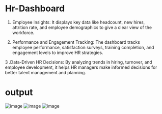 # Hr-Dashboard
1. Employee Insights:
It displays key data like headcount, new hires, attrition rate, and employee demographics to give a clear view of the workforce.

2. Performance and Engagement Tracking:
The dashboard tracks employee performance, satisfaction surveys, training completion, and engagement levels to improve HR strategies.

3 .Data-Driven HR Decisions:
By analyzing trends in hiring, turnover, and employee development, it helps HR managers make informed decisions for better talent management and planning.

# output
![image](https://github.com/user-attachments/assets/d4a756b2-e5ee-4cf9-80af-10a1d26494a2)
![image](https://github.com/user-attachments/assets/87942abb-1150-46e5-b1d2-7b95003b8568)
![image](https://github.com/user-attachments/assets/aae6eacc-8dce-4e3a-84eb-e76ad6fc28aa)
